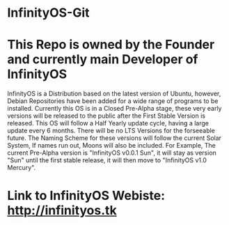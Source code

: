 # InfinityOS-Git
This Repo is owned by the Founder and currently main Developer of InfinityOS
============================================================================
InfinityOS is a Distribution based on the latest version of Ubuntu, however, Debian Repositories have been added for a wide range of programs to be installed.
Currently this OS is in a Closed Pre-Alpha stage, these very early versions will be released to the public after the First Stable Version is released.
This OS will follow a Half Yearly update cycle, having a large update every 6 months. 
There will be no LTS Versions for the forseeable future.
The Naming Scheme for these versions will follow the current Solar System, If names run out, Moons will also be included.
For Example, The current Pre-Alpha version is "InfinityOS v0.0.1 Sun", it will stay as version "Sun" until the first stable release, it will then move to "InfinityOS v1.0 Mercury".

# Link to InfinityOS Webiste: <http://infinityos.tk>
